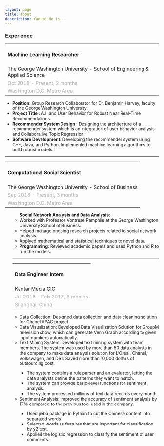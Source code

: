 ```yaml
---
layout: page
title: about
description: Yanjie He is...
---
```


<h3> Experience </h3>

<table>
<tr> <td> <h4> <b> Machine Learning Researcher </b> </h4> </td> </tr>
<tr> <td> The George Washington University - School of Engineering & Applied Science </td> </tr>
<tr> <td> <font color="#acacac"> Oct 2018 - Present, 2 months </font> </td> </tr>
<tr> <td> <font color="#acacac"> Washington D.C. Metro Area </font> </td> </tr>
</table>

<ul>
<li> <b>Position</b>: Group Research Collaborator for Dr. Benjamin Harvey, faculty of the George Washington University. </li>
<li> <b>Project Title</b> : A.I. and User Behavior for Robust Near Real-Time Recommendations. </li>
<li> <b>Recommender System Design</b> : Designing the architecture of a recommender system which is an integration of user behavior analysis and Collaborative Topic Regression. </li>
<li> <b>Software Development</b>: Developing the recommender system using C++, Java, and Python. Implemented machine learning algorithms to build robust models. </li>
</ul>

<hr>

<table>
<tr> <td> <h4> <b> Computational Social Scientist </b> </h4> </td> </tr>
<tr> <td> The George Washington University - School of Business </td> </tr>
<tr> <td> <font color="#acacac"> Sep 2018 - Present, 3 months </font> </td> </tr>
<tr> <td> <font color="#acacac"> Washington D.C. Metro Area </font> </td> </tr>
</table>

<ul>
</li> <ul> <b>Social Network Analysis and Data Analysis</b>:
<li> Worked with Professor Vontrese Pamphile at the George Washington University School of Business. </li>
<li> Helped manage ongoing research projects related to social network analysis. </li>
<li> Applyed mathematical and statistical techniques to novel data. </li> </li>
<li> <b>Programming</b>: Reviewed academic papers and used Python and R to run the models. </li>
</ul>

<hr>

<table>
<tr> <td> <h4> <b> Data Engineer Intern </b> </h4> </td> </tr>
<tr> <td> Kantar Media CIC </td> </tr>
<tr> <td> <font color="#acacac"> Jul 2016 - Feb 2017, 8 months </font> </td> </tr>
<tr> <td> <font color="#acacac"> Shanghai, China </font> </td> </tr>
</table>

<ul>
<li> Data Collection: Designed data collection and data cleaning solution for Chanel APAC project. </li>
<li> Data Visualization: Developed Data Visualization Solution for GroupM television show, which can generate Venn Graph according to given input numbers automatically. </li>
<li> Text Mining System: Developed text mining system with team members. The system was used by more than 50 data analysts in the company to make data analysis solution for L’Oréal, Chanel, Volkswagen, and Dell. Saved more than 10,000 dollars of outsourcing cost. </li>
<ul>
<li> The system contains a rule parser and an evaluator, letting the data analysts define the patterns they want to match. </li>
<li> The system can provide basic-level functions for sentiment analysis. </li>
<li> The system processed millions of text data records every month. </li>
</ul>
<li> Sentiment Analysis: Improved the accuracy of sentiment analysis by 17% compared to the previous tool used in the company. </li>
<ul>
<li> Used jieba package in Python to cut the Chinese content into separated words.</li>
<li> Selected words as features that are important for classification by χ2 test.</li>
<li> Applied the logistic regression to classify the sentiment of user comments.</li>
</ul>
